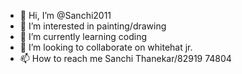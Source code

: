 - 👋 Hi, I’m @Sanchi2011
- 👀 I’m interested in painting/drawing
- 🌱 I’m currently learning coding
- 💞️ I’m looking to collaborate on whitehat jr.
- 📫 How to reach me Sanchi Thanekar/82919 74804

<!---
Sanchi2011/Sanchi2011 is a ✨ special ✨ repository because its `README.md` (this file) appears on your GitHub profile.
You can click the Preview link to take a look at your changes.
--->

